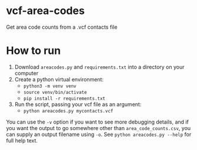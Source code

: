 # vcf-area-codes
Get area code counts from a .vcf contacts file

# How to run
1. Download `areacodes.py` and `requirements.txt` into a directory on your computer
2. Create a python virtual environment:
    - `python3 -m venv venv`
    - `source venv/bin/activate`
    - `pip install -r requirements.txt`
3. Run the script, passing your vcf file as an argument:
    - `python areacodes.py mycontacts.vcf`


You can use the `-v` option if you want to see more debugging details, and if you want the output to go somewhere other than `area_code_counts.csv`, you can supply an output filename using `-o`. See `python areacodes.py --help` for full help text.
